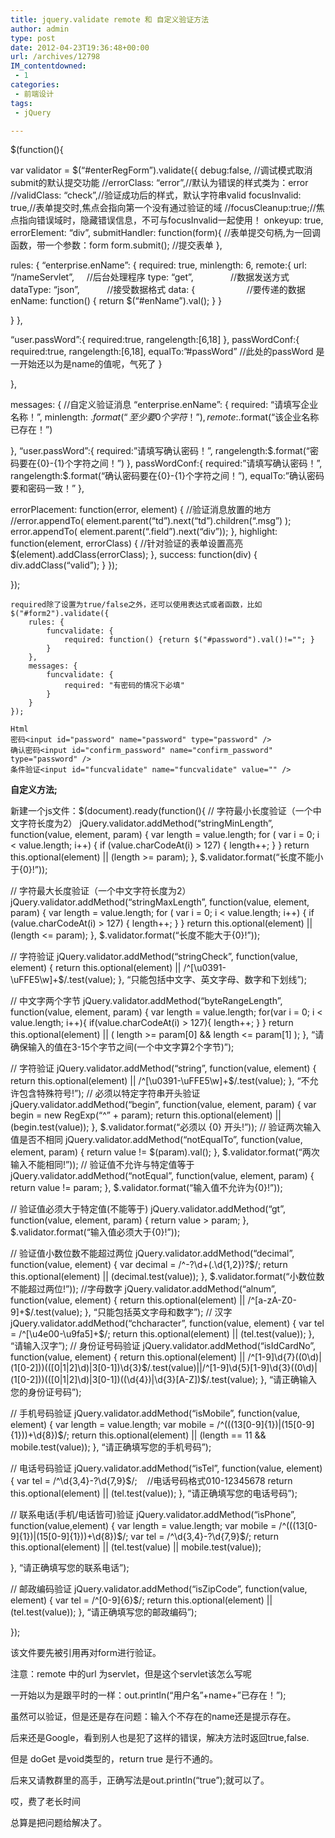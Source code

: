 ```yaml
---
title: jquery.validate remote 和 自定义验证方法
author: admin
type: post
date: 2012-04-23T19:36:48+00:00
url: /archives/12798
IM_contentdowned:
 - 1
categories:
 - 前端设计
tags:
 - jQuery

---
```

$(function(){

var validator = $(“#enterRegForm”).validate({
debug:false, //调试模式取消submit的默认提交功能
//errorClass: “error”,//默认为错误的样式类为：error
//validClass: “check”,//验证成功后的样式，默认字符串valid
focusInvalid: true,//表单提交时,焦点会指向第一个没有通过验证的域
//focusCleanup:true;//焦点指向错误域时，隐藏错误信息，不可与focusInvalid一起使用！
onkeyup: true,
errorElement: “div”,
submitHandler: function(form){ //表单提交句柄,为一回调函数，带一个参数：form
form.submit(); //提交表单
},

rules: {
“enterprise.enName”: {
required: true,
minlength: 6,
remote:{
url: “/nameServlet”,     //后台处理程序
type: “get”,               //数据发送方式
dataType: “json”,           //接受数据格式
data: {                     //要传递的数据
enName: function() {
return $(“#enName”).val();
}
}

}
},

“user.passWord”:{
required:true,
rangelength:[6,18]
},
passWordConf:{
required:true,
rangelength:[6,18],
equalTo:”#passWord” //此处的passWord 是 一开始还以为是name的值呢，气死了
}

},

messages: { //自定义验证消息
“enterprise.enName”: {
required: “请填写企业名称！”,
minlength: $.format(“至少要{0}个字符！”),
remote:$.format(“该企业名称已存在！”)

},
“user.passWord”:{
required:”请填写确认密码！”,
rangelength:$.format(“密码要在{0}-{1}个字符之间！”)
},
passWordConf:{
required:”请填写确认密码！”,
rangelength:$.format(“确认密码要在{0}-{1}个字符之间！”),
equalTo:”确认密码要和密码一致！”
},

errorPlacement: function(error, element) { //验证消息放置的地方
//error.appendTo( element.parent(“td”).next(“td”).children(“.msg”) );
error.appendTo( element.parent(“.field”).next(“div”));
},
highlight: function(element, errorClass) { //针对验证的表单设置高亮
$(element).addClass(errorClass);
},
success: function(div) {
div.addClass(“valid”);
}
});

});

```
required除了设置为true/false之外，还可以使用表达式或者函数，比如
$("#form2").validate({
	rules: {
		funcvalidate: {
			required: function() {return $("#password").val()!=""; }
		}
	},
	messages: {
		funcvalidate: {
			required: "有密码的情况下必填"
		}
	}
});

Html
密码<input id="password" name="password" type="password" />
确认密码<input id="confirm_password" name="confirm_password" type="password" />
条件验证<input id="funcvalidate" name="funcvalidate" value="" />
```



**自定义方法;**

新建一个js文件：$(document).ready(function(){
// 字符最小长度验证（一个中文字符长度为2）
jQuery.validator.addMethod(“stringMinLength”, function(value, element, param) {
var length = value.length;
for ( var i = 0; i < value.length; i++) {
if (value.charCodeAt(i) > 127) {
length++;
}
}
return this.optional(element) || (length >= param);
}, $.validator.format(“长度不能小于{0}!”));

// 字符最大长度验证（一个中文字符长度为2）
jQuery.validator.addMethod(“stringMaxLength”, function(value, element, param) {
var length = value.length;
for ( var i = 0; i < value.length; i++) {
if (value.charCodeAt(i) > 127) {
length++;
}
}
return this.optional(element) || (length <= param);
}, $.validator.format(“长度不能大于{0}!”));

// 字符验证
jQuery.validator.addMethod(“stringCheck”, function(value, element) {
return this.optional(element) || /^[\u0391-\uFFE5\w]+$/.test(value);
}, “只能包括中文字、英文字母、数字和下划线”);

// 中文字两个字节
jQuery.validator.addMethod(“byteRangeLength”, function(value, element, param) {
var length = value.length;
for(var i = 0; i < value.length; i++){
if(value.charCodeAt(i) > 127){
length++;
}
}
return this.optional(element) || ( length >= param[0] && length <= param[1] );
}, “请确保输入的值在3-15个字节之间(一个中文字算2个字节)”);

// 字符验证
jQuery.validator.addMethod(“string”, function(value, element) {
return this.optional(element) || /^[\u0391-\uFFE5\w]+$/.test(value);
}, “不允许包含特殊符号!”);
// 必须以特定字符串开头验证
jQuery.validator.addMethod(“begin”, function(value, element, param) {
var begin = new RegExp(“^” + param);
return this.optional(element) || (begin.test(value));
}, $.validator.format(“必须以 {0} 开头!”));
// 验证两次输入值是否不相同
jQuery.validator.addMethod(“notEqualTo”, function(value, element, param) {
return value != $(param).val();
}, $.validator.format(“两次输入不能相同!”));
// 验证值不允许与特定值等于
jQuery.validator.addMethod(“notEqual”, function(value, element, param) {
return value != param;
}, $.validator.format(“输入值不允许为{0}!”));

// 验证值必须大于特定值(不能等于)
jQuery.validator.addMethod(“gt”, function(value, element, param) {
return value > param;
}, $.validator.format(“输入值必须大于{0}!”));

// 验证值小数位数不能超过两位
jQuery.validator.addMethod(“decimal”, function(value, element) {
var decimal = /^-?\d+(\.\d{1,2})?$/;
return this.optional(element) || (decimal.test(value));
}, $.validator.format(“小数位数不能超过两位!”));
//字母数字
jQuery.validator.addMethod(“alnum”, function(value, element) {
return this.optional(element) || /^[a-zA-Z0-9]+$/.test(value);
}, “只能包括英文字母和数字”);
// 汉字
jQuery.validator.addMethod(“chcharacter”, function(value, element) {
var tel = /^[\u4e00-\u9fa5]+$/;
return this.optional(element) || (tel.test(value));
}, “请输入汉字”);
// 身份证号码验证
jQuery.validator.addMethod(“isIdCardNo”, function(value, element) {
return this.optional(element) || /^[1-9]\d{7}((0\d)|(1[0-2]))(([0|1|2]\d)|3[0-1])\d{3}$/.test(value)||/^[1-9]\d{5}[1-9]\d{3}((0\d)|(1[0-2]))(([0|1|2]\d)|3[0-1])((\d{4})|\d{3}[A-Z])$/.test(value);
}, “请正确输入您的身份证号码”);

// 手机号码验证
jQuery.validator.addMethod(“isMobile”, function(value, element) {
var length = value.length;
var mobile = /^(((13[0-9]{1})|(15[0-9]{1}))+\d{8})$/;
return this.optional(element) || (length == 11 && mobile.test(value));
}, “请正确填写您的手机号码”);

// 电话号码验证
jQuery.validator.addMethod(“isTel”, function(value, element) {
var tel = /^\d{3,4}-?\d{7,9}$/;    //电话号码格式010-12345678
return this.optional(element) || (tel.test(value));
}, “请正确填写您的电话号码”);

// 联系电话(手机/电话皆可)验证
jQuery.validator.addMethod(“isPhone”, function(value,element) {
var length = value.length;
var mobile = /^(((13[0-9]{1})|(15[0-9]{1}))+\d{8})$/;
var tel = /^\d{3,4}-?\d{7,9}$/;
return this.optional(element) || (tel.test(value) || mobile.test(value));

}, “请正确填写您的联系电话”);

// 邮政编码验证
jQuery.validator.addMethod(“isZipCode”, function(value, element) {
var tel = /^[0-9]{6}$/;
return this.optional(element) || (tel.test(value));
}, “请正确填写您的邮政编码”);

});

该文件要先被引用再对form进行验证。

注意：remote 中的url 为servlet，但是这个servlet该怎么写呢

一开始以为是跟平时的一样：out.println(“用户名”+name+”已存在！”);

虽然可以验证，但是还是存在问题：输入个不存在的name还是提示存在。

后来还是Google，看到别人也是犯了这样的错误，解决方法时返回true,false.

但是 doGet 是void类型的，return true 是行不通的。

后来又请教群里的高手，正确写法是out.println(“true”);就可以了。

哎，费了老长时间

总算是把问题给解决了。